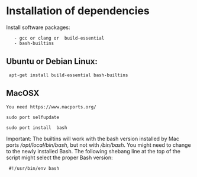 # Installation of dependencies

Install  software packages:

       - gcc or clang or  build-essential
       - bash-builtins

## Ubuntu or Debian Linux:

     apt-get install build-essential bash-builtins




## MacOSX

    You need https://www.macports.org/

    sudo port selfupdate

    sudo port install  bash

Important: The builtins will work with  the bash version installed by Mac ports  */opt/local/bin/bash*, but not with  */bin/bash*.
You might need to change to the newly installed Bash.
The following shebang line at the top of the script might select the proper Bash version:

     #!/usr/bin/env bash
